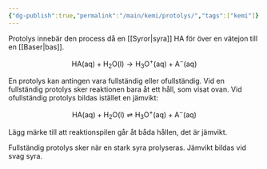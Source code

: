 ```yaml
---
{"dg-publish":true,"permalink":"/main/kemi/protolys/","tags":["kemi"]}
---
```


Protolys innebär den process då en [[Syror\|syra]] $\mathrm{HA}$ för över en vätejon till en [[Baser\|bas]].

$$
\mathrm{HA(aq) + H_{2}O(l)} \rightarrow \mathrm{H_{3}O^{+}(aq) + A^{-}(aq)}
$$

En protolys kan antingen vara fullständig eller ofullständig. Vid en fullständig protolys sker reaktionen bara åt ett håll, som visat ovan. Vid ofullständig protolys bildas istället en jämvikt:

$$
\mathrm{HA(aq) + H_{2}O(l)} \rightleftharpoons \mathrm{H_{3}O^{+}(aq) + A^{-}(aq)}
$$

Lägg märke till att reaktionspilen går åt båda hållen, det är jämvikt.

Fullständig protolys sker när en stark syra prolyseras. Jämvikt bildas vid svag syra.